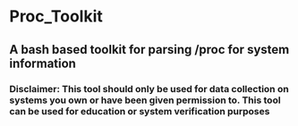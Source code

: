 # Proc_Toolkit

## A bash based toolkit for parsing /proc for system information

### Disclaimer: This tool should only be used for data collection on systems you own or have been given permission to. This tool can be used for education or system verification purposes

